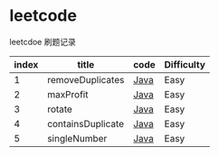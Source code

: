 # leetcode
leetcdoe 刷题记录

| index | title             | code                                                         | Difficulty |
| ----- | ----------------- | ------------------------------------------------------------ | ---------- |
| 1     | removeDuplicates  | [Java](https://github.com/dingyx/leetcode/blob/main/array/001/Solution.java) | Easy       |
| 2     | maxProfit         | [Java](https://github.com/dingyx/leetcode/blob/main/array/002/Solution.java) | Easy       |
| 3     | rotate            | [Java](https://github.com/dingyx/leetcode/blob/main/array/003/Solution.java) | Easy       |
| 4     | containsDuplicate | [Java](https://github.com/dingyx/leetcode/blob/main/array/004/Solution.java) | Easy       |
| 5     | singleNumber      | [Java](https://github.com/dingyx/leetcode/blob/main/array/005/Solution.java) | Easy       |